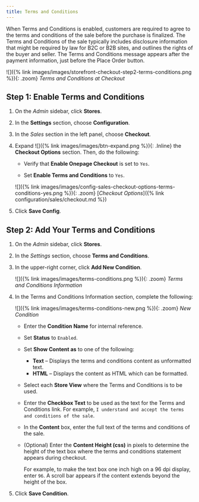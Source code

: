 ```yaml
---
title: Terms and Conditions
---
```


When Terms and Conditions is enabled, customers are required to agree to the terms and conditions of the sale before the purchase is finalized. The Terms and Conditions of the sale typically includes disclosure information that might be required by law for B2C or B2B sites, and outlines the rights of the buyer and seller. The Terms and Conditions message appears after the payment information, just before the Place Order button.

![]({% link images/images/storefront-checkout-step2-terms-conditions.png %}){: .zoom}
_Terms and Conditions at Checkout_

## Step 1: Enable Terms and Conditions

1. On the _Admin_ sidebar, click **Stores**.

1. In the **Settings** section, choose **Configuration**.

1. In the _Sales_ section in the left panel, choose **Checkout**.

1. Expand ![]({% link images/images/btn-expand.png %}){: .Inline} the **Checkout Options** section. Then, do the following:

    - Verify that **Enable Onepage Checkout** is set to `Yes`.

    - Set **Enable Terms and Conditions** to `Yes`.

    ![]({% link images/images/config-sales-checkout-options-terms-conditions-yes.png %}){: .zoom}
    [_Checkout Options_]({% link configuration/sales/checkout.md %})

1. Click **Save Config**.

## Step 2: Add Your Terms and Conditions

1. On the _Admin_ sidebar, click **Stores**.

1. In the _Settings_ section, choose **Terms and Conditions**.

1. In the upper-right corner, click **Add New Condition**.

    ![]({% link images/images/terms-conditions.png %}){: .zoom}
    _Terms and Conditions Information_

1. In the Terms and Conditions Information section, complete the following:

    ![]({% link images/images/terms-conditions-new.png %}){: .zoom}
    _New Condition_

   - Enter the **Condition Name** for internal reference.

   - Set **Status** to `Enabled`.

   - Set **Show Content as** to one of the following:

      - **Text** – Displays the terms and conditions content as unformatted text.
      - **HTML** – Displays the content as HTML which can be formatted.

   - Select each **Store View** where the Terms and Conditions is to be used.

   - Enter the **Checkbox Text** to be used as the text for the Terms and Conditions link. For example, `I understand and accept the terms and conditions of the sale`.

   - In the **Content** box, enter the full text of the terms and conditions of the sale.

   - (Optional) Enter the **Content Height (css)** in pixels to determine the height of the text box where the terms and conditions statement appears during checkout.

        For example, to make the text box one inch high on a 96 dpi display, enter `96`. A scroll bar appears if the content extends beyond the height of the box.

1. Click **Save Condition**.
